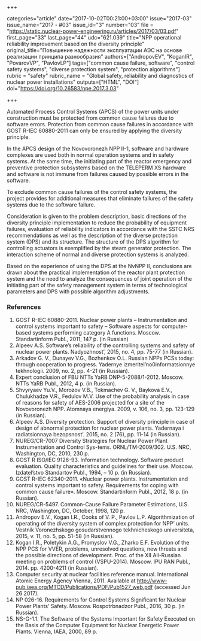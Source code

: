 +++

categories="article"
date="2017-10-02T00:21:00+03:00"
issue="2017-03"
issue_name="2017 - #03"
issue_id="3"
number="03"
file = "https://static.nuclear-power-engineering.ru/articles/2017/03/03.pdf"
first_page="33"
last_page="44"
udc="621.039"
title="NPP operational reliability improvement based on the diversity principle"
original_title="Повышение надежности эксплуатации АЭС на основе реализации принципа разнообразия"
authors=["AndropovEV", "KoganIR", "PovarovVP", "PavlovLP"]
tags=["common cause failure, software", "control safety systems", "diverse protection system", "protection algorithms"]
rubric = "safety"
rubric_name = "Global safety, reliability and diagnostics of nuclear power installations"
outputs=["HTML", "DOI"]
doi="https://doi.org/10.26583/npe.2017.3.03"

+++

Automated Process Control Systems (APCS) of the power units under construction must be protected from common cause failures due to software errors. Protection from common cause failures in accordance with GOST R-IEС 60880-2011 can only be ensured by applying the diversity principle.

In the APCS design of the Novovoronezh NPP II-1, software and hardware complexes are used both in normal operation systems and in safety systems. At the same time, the initiating part of the reactor emergency and preventive protection subsystems based on the TELEPERM XS hardware and software is not immune from failures caused by possible errors in the software.

To exclude common cause failures of the control safety systems, the project provides for additional measures that eliminate failures of the safety systems due to the software failure.

Consideration is given to the problem description, basic directions of the diversity principle implementation to reduce the probability of equipment failures, evaluation of reliability indicators in accordance with the SSTC NRS recommendations as well as the description of the diverse protection system (DPS) and its structure. The structure of the DPS algorithm for controlling actuators is exemplified by the steam generator protection. The interaction scheme of normal and diverse protection systems is analyzed.

Based on the experience of using the DPS at the NvNPP II, conclusions are drawn about the practical implementation of the reactor plant protection system and the need to analyze the consequences of joint operation of the initiating part of the safety management system in terms of technological parameters and DPS with possible algorithm adjustments.

### References

1. GOST R-IEC 60880-2011. Nuclear power plants – Instrumentation and control systems important to safety – Software aspects for computer-based systems performing category A functions. Moscow. Standartinform Publ., 2011, 147 p. (in Russian)
2. Alpeev A.S. Software’s reliability of the controlling systems and safety of nuclear power plants. Nadyozhnost’, 2015, no. 4, pp. 75-77 (in Russian).
3. Arkadov G. V., Dunayev V.G., Bozhenkov O.L. Russian NPPs PCSs today: through cooperation to progress. Yadernye izmeritel’no0informatsionnye tekhnologii. 2009, no. 2, pp. 4-21 (in Russian).
4. Expert conclusion of FBU NTTs YaRB DNP-5-2088/1-2012. Moscow. NTTs YaRB Publ., 2012, 4 p. (in Russian).
5. Shvyryaev Yu.V., Morozov V.B., Tokmachev G. V., Baykova E.V., Chulukhadze V.R., Fedulov M.V. Use of the probability analysis in case of reasons for safety of AES-2006 projected for a site of the Novovoronezh NPP. Atomnaya energiya. 2009, v. 106, no. 3, pp. 123-129 (in Russian).
6. Alpeev A.S. Diversity protection. Support of diversity principle in case of design of abnormal protection for nuclear power plants. Yadernaya i radiatsionnaya bezopsnost’. 2015, no. 2 (76), pp. 11-14 (in Russian).
7. NUREG/CR-7007 Diversity Strategies for Nuclear Power Plant Instrumentation and Control Sys-tems. ORNL/TM-2009/302. U.S. NRC, Washington, DC, 2010, 230 p.
8. GOST R ISO/IEC 9126-93. Information technology. Software product evaluation. Quality characteristics and guidelines for their use. Moscow. Izdatel’stvo Standartov Publ., 1994, – 10 p. (in Russian).
9. GOST R-IEC 62340-2011. «Nuclear power plants. Instrumentation and control systems important to safety. Requirements for coping with common cause failure». Moscow. Standartinform Publ., 2012, 18 p. (in Russian).
10. NUREG/CR-5497. Common-Cause Failure Parameter Estimations, U.S. NRC, Washington, DC, October, 1998, 120 p.
11. Andropov E.V., Kogan I.R., Cooks of V. P., Pavlov L.P. Algorithmization of operating of the diversity system of complex protection for NPP’ units. Vestnik Voronezhskogo gosudarstvennogo tekhnicheskogo universiteta, 2015, v. 11, no. 5, pp. 51-58 (in Russian).
12. Kogan I.R., Poletykin A.G., Promyslov V.G., Zharko E.F. Evolution of the NPP PCS for VVER, problems, unresolved questions, new threats and the possible directions of development. Proc. of the XII All-Russian meeting on problems of control (VSPU-2014). Moscow. IPU RAN Publ., 2014. pp. 4200-4211 (in Russian).
13. Computer security at nuclear facilities reference manual. International Atomic Energy Agency Vienna, 2011. Available at http://www-pub.iaea.org/MTCD/Publications/PDF/Pub1527_web.pdf (accessed Jun 26 2017).
14. NP 026-16. Requirements for Control Systems Significant for Nuclear Power Plants’ Safety. Moscow. Rospotrbnadzor Publ., 2016, 30 p. (in Russian).
15. NS-G-1.1. The Software of the Systems Important for Safety Executed on the Basis of the Computer Equipment for Nuclear Energetic Power Plants. Vienna, IAEA, 2000, 89 p.